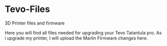 # Tevo-Files
3D Printer files and firmware

Here you will find all files needed for upgrading your Tevo Tatantula pro. As i upgrade my printer, I will upload the Marlin Firmware changes here.
